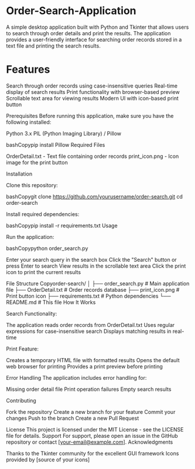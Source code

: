 # Order-Search-Application
A simple desktop application built with Python and Tkinter that allows users to search through order details and print the results. The application provides a user-friendly interface for searching order records stored in a text file and printing the search results.

<h1>Features</h1>

Search through order records using case-insensitive queries
Real-time display of search results
Print functionality with browser-based preview
Scrollable text area for viewing results
Modern UI with icon-based print button

Prerequisites
Before running this application, make sure you have the following installed:

Python 3.x
PIL (Python Imaging Library) / Pillow

bashCopypip install Pillow
Required Files

OrderDetail.txt - Text file containing order records
print_icon.png - Icon image for the print button

Installation

Clone this repository:

bashCopygit clone https://github.com/yourusername/order-search.git
cd order-search

Install required dependencies:

bashCopypip install -r requirements.txt
Usage

Run the application:

bashCopypython order_search.py

Enter your search query in the search box
Click the "Search" button or press Enter to search
View results in the scrollable text area
Click the print icon to print the current results

File Structure
Copyorder-search/
│
├── order_search.py        # Main application file
├── OrderDetail.txt        # Order records database
├── print_icon.png        # Print button icon
├── requirements.txt      # Python dependencies
└── README.md            # This file
How It Works

Search Functionality:

The application reads order records from OrderDetail.txt
Uses regular expressions for case-insensitive search
Displays matching results in real-time


Print Feature:

Creates a temporary HTML file with formatted results
Opens the default web browser for printing
Provides a print preview before printing



Error Handling
The application includes error handling for:

Missing order detail file
Print operation failures
Empty search results

Contributing

Fork the repository
Create a new branch for your feature
Commit your changes
Push to the branch
Create a new Pull Request

License
This project is licensed under the MIT License - see the LICENSE file for details.
Support
For support, please open an issue in the GitHub repository or contact [your-email@example.com].
Acknowledgments

Thanks to the Tkinter community for the excellent GUI framework
Icons provided by [source of your icons]
